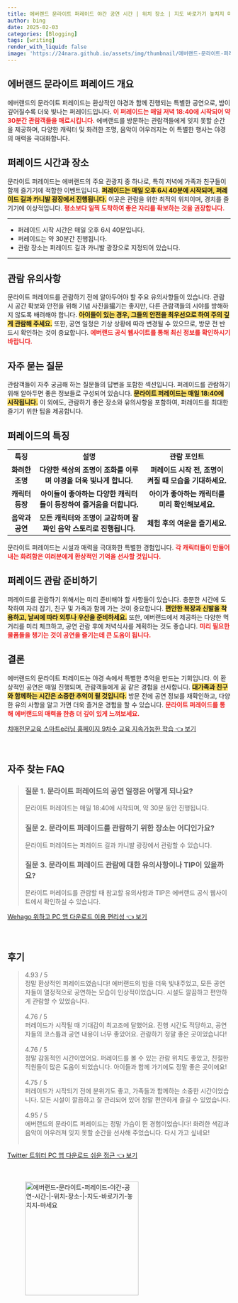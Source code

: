 ```yaml
---
title: 에버랜드 문라이트 퍼레이드 야간 공연 시간 | 위치 장소 | 지도 바로가기 놓치지 마세요
author: bing
date: 2025-02-03
categories: [Blogging]
tags: [writing]
render_with_liquid: false
image: 'https://24nara.github.io/assets/img/thumbnail/에버랜드-문라이트-퍼레이드-야간-공연-시간-|-위치-장소-|-지도-바로가기-놓치지-마세요.webp'
---
```



<h2 id='에버랜드 문라이트 퍼레이드 개요'>에버랜드 문라이트 퍼레이드 개요</h2>

<p>에버랜드의 문라이트 퍼레이드는 환상적인 야경과 함께 진행되는 특별한 공연으로, 밤이 깊어질수록 더욱 빛나는 퍼레이드입니다. <b><span style="color: #ee2323;">이 퍼레이드는 매일 저녁 18:40에 시작되어 약 30분간 관람객들을 매료시킵니다.</span></b> 에버랜드를 방문하는 관람객들에게 잊지 못할 순간을 제공하며, 다양한 캐릭터 및 화려한 조명, 음악이 어우러지는 이 특별한 행사는 야경의 매력을 극대화합니다. </p>

<h2 id='퍼레이드 시간과 장소'>퍼레이드 시간과 장소</h2>

<p>문라이트 퍼레이드는 에버랜드의 주요 관광지 중 하나로, 특히 저녁에 가족과 친구들이 함께 즐기기에 적합한 이벤트입니다. <b><span style="background-color: #ffe066;">퍼레이드는 매일 오후 6시 40분에 시작되며, 퍼레이드 길과 카니발 광장에서 진행됩니다.</span></b> 이곳은 관람을 위한 최적의 위치이며, 경치를 즐기기에 이상적입니다. <b><span style="color: #ee2323;">평소보다 일찍 도착하여 좋은 자리를 확보하는 것을 권장합니다.</span></b></p>

<hr />

<ul>
    <li>퍼레이드 시작 시간은 매일 오후 6시 40분입니다.</li>
    <li>퍼레이드는 약 30분간 진행됩니다.</li>
    <li>관람 장소는 퍼레이드 길과 카니발 광장으로 지정되어 있습니다.</li>
</ul>

<hr />

<h2 id='관람 유의사항'>관람 유의사항</h2>

<p>문라이트 퍼레이드를 관람하기 전에 알아두어야 할 주요 유의사항들이 있습니다. 관람 시 공간 확보와 안전을 위해 기념 사진을撮기는 좋지만, 다른 관람객들의 시야를 방해하지 않도록 배려해야 합니다. <b><span style="background-color: #ffe066;">아이들이 있는 경우, 그들의 안전을 최우선으로 하여 주의 깊게 관람해 주세요.</span></b> 또한, 공연 일정은 기상 상황에 따라 변경될 수 있으므로, 방문 전 반드시 확인하는 것이 중요합니다. <b><span style="color: #ee2323;">에버랜드 공식 웹사이트를 통해 최신 정보를 확인하시기 바랍니다.</span></b></p>

<h2 id='자주 묻는 질문'>자주 묻는 질문</h2>

<p>관람객들이 자주 궁금해 하는 질문들의 답변을 포함한 섹션입니다. 퍼레이드를 관람하기 위해 알아두면 좋은 정보들로 구성되어 있습니다. <b><span style="background-color: #ffe066;">문라이트 퍼레이드는 매일 18:40에 시작됩니다.</span></b> 이 외에도, 관람하기 좋은 장소와 유의사항을 포함하여, 퍼레이드를 최대한 즐기기 위한 팁을 제공합니다.</p>

<h2 id='퍼레이드의 특징'>퍼레이드의 특징</h2>

<table>
    <tr>
        <td style="text-align: center; height: 17px;"><b>특징</b></td>
        <td style="text-align: center; height: 17px;"><b>설명</b></td>
        <td style="text-align: center; height: 17px;"><b>관람 포인트</b></td>
    </tr>
    <tr>
        <td style="text-align: center; height: 17px;"><b>화려한 조명</b></td>
        <td style="text-align: center; height: 17px;"><b>다양한 색상의 조명이 조화를 이루며 야경을 더욱 빛나게 합니다.</b></td>
        <td style="text-align: center; height: 17px;"><b>퍼레이드 시작 전, 조명이 켜질 때 모습을 기대하세요.</b></td>
    </tr>
    <tr>
        <td style="text-align: center; height: 17px;"><b>캐릭터 등장</b></td>
        <td style="text-align: center; height: 17px;"><b>아이들이 좋아하는 다양한 캐릭터들이 등장하여 즐거움을 더합니다.</b></td>
        <td style="text-align: center; height: 17px;"><b>아이가 좋아하는 캐릭터를 미리 확인해보세요.</b></td>
    </tr>
    <tr>
        <td style="text-align: center; height: 17px;"><b>음악과 공연</b></td>
        <td style="text-align: center; height: 17px;"><b>모든 캐릭터와 조명이 교감하며 잘 짜인 음악 스토리로 진행됩니다.</b></td>
        <td style="text-align: center; height: 17px;"><b>체험 후의 여운을 즐기세요.</b></td>
    </tr>
</table>

<p>문라이트 퍼레이드는 시설과 매력을 극대화한 특별한 경험입니다. <b><span style="color: #ee2323;">각 캐릭터들이 만들어내는 화려함은 여러분에게 환상적인 기억을 선사할 것입니다.</span></b></p>

<h2 id='퍼레이드 관람 준비하기'>퍼레이드 관람 준비하기</h2>

<p>퍼레이드를 관람하기 위해서는 미리 준비해야 할 사항들이 있습니다. 충분한 시간에 도착하여 자리 잡기, 친구 및 가족과 함께 가는 것이 중요합니다. <b><span style="background-color: #ffe066;">편안한 복장과 신발을 착용하고, 날씨에 따라 외투나 우산을 준비하세요.</span></b> 또한, 에버랜드에서 제공하는 다양한 먹거리를 미리 체크하고, 공연 관람 후에 저녁식사를 계획하는 것도 좋습니다. <b><span style="color: #ee2323;">미리 필요한 물품들을 챙기는 것이 공연을 즐기는데 큰 도움이 됩니다.</span></b></p>

<h2 id='결론'>결론</h2>

<p>에버랜드의 문라이트 퍼레이드는 야경 속에서 특별한 추억을 만드는 기회입니다. 이 환상적인 공연은 매일 진행되며, 관람객들에게 꿈 같은 경험을 선사합니다. <b><span style="background-color: #ffe066;">대가족과 친구와 함께하는 시간은 소중한 추억이 될 것입니다.</span></b> 방문 전에 공연 정보를 재확인하고, 다양한 유의 사항을 알고 가면 더욱 즐거운 경험을 할 수 있습니다. <b><span style="color: #ee2323;">문라이트 퍼레이드를 통해 에버랜드의 매력을 한층 더 깊이 있게 느껴보세요.</span></b></p>


<p><a class="click-button" title="치매전문교육 스마트e러닝 홈페이지 9차수 교육 지속가능한 학습" href="https://24nara.github.io/posts/%EC%B9%98%EB%A7%A4%EC%A0%84%EB%AC%B8%EA%B5%90%EC%9C%A1-%EC%8A%A4%EB%A7%88%ED%8A%B8e%EB%9F%AC%EB%8B%9D-%ED%99%88%ED%8E%98%EC%9D%B4%EC%A7%80-9%EC%B0%A8%EC%88%98-%EA%B5%90%EC%9C%A1-%EC%A7%80%EC%86%8D%EA%B0%80%EB%8A%A5%ED%95%9C-%ED%95%99%EC%8A%B5/" rel="dofollow">치매전문교육 스마트e러닝 홈페이지 9차수 교육 지속가능한 학습 👈 보기</a></p><br>
<h2 id='자주_찾는_FAQ'>자주 찾는 FAQ</h2>
<div itemscope="" itemtype="https://schema.org/FAQPage"> 
<blockquote> 
<div itemscope="" itemprop="mainEntity" itemtype="https://schema.org/Question"> 
<h3 itemprop="name">질문 1. 문라이트 퍼레이드의 공연 일정은 어떻게 되나요?</h3> 
<div itemscope="" itemprop="acceptedAnswer" itemtype="https://schema.org/Answer"> 
<span itemprop="text"> <p>문라이트 퍼레이드는 매일 18:40에 시작되며, 약 30분 동안 진행됩니다.</p> </span> 
</div> 
</div> 
<div itemscope="" itemprop="mainEntity" itemtype="https://schema.org/Question"> 
<h3 itemprop="name">질문 2. 문라이트 퍼레이드를 관람하기 위한 장소는 어디인가요?</h3> 
<div itemscope="" itemprop="acceptedAnswer" itemtype="https://schema.org/Answer"> 
<span itemprop="text"> <p>문라이트 퍼레이드는 퍼레이드 길과 카니발 광장에서 관람할 수 있습니다.</p> </span> 
</div> 
</div> 
<div itemscope="" itemprop="mainEntity" itemtype="https://schema.org/Question"> 
<h3 itemprop="name">질문 3. 문라이트 퍼레이드 관람에 대한 유의사항이나 TIP이 있을까요?</h3> 
<div itemscope="" itemprop="acceptedAnswer" itemtype="https://schema.org/Answer"> 
<span itemprop="text"> <p>문라이트 퍼레이드를 관람할 때 참고할 유의사항과 TIP은 에버랜드 공식 웹사이트에서 확인하실 수 있습니다.</p> </span> 
</div> 
</div> 
</blockquote> 
</div>
<p><a class="click-button" title="Wehago 위하고 PC 앱 다운로드 이용 편리성" href="https://24nara.github.io/posts/Wehago-%EC%9C%84%ED%95%98%EA%B3%A0-PC-%EC%95%B1-%EB%8B%A4%EC%9A%B4%EB%A1%9C%EB%93%9C-%EC%9D%B4%EC%9A%A9-%ED%8E%B8%EB%A6%AC%EC%84%B1/" rel="dofollow">Wehago 위하고 PC 앱 다운로드 이용 편리성 👈 보기</a></p><br>
<h2 id='후기'>후기</h2>
<div itemscope itemtype="https://schema.org/Product">
  <blockquote>
  <div itemprop="review" itemscope itemtype="https://schema.org/Review">
      <div itemprop="reviewRating" itemscope itemtype="https://schema.org/Rating"> <span itemprop="ratingValue">4.93</span> / <span itemprop="bestRating">5</span> </div>
      <span itemprop="reviewBody">정말 환상적인 퍼레이드였습니다! 에버랜드의 밤을 더욱 빛내주었고, 모든 공연자들이 열정적으로 공연하는 모습이 인상적이었습니다. 시설도 깔끔하고 편안하게 관람할 수 있었습니다.</span>
  </div>
  <br>
  <div itemprop="review" itemscope itemtype="https://schema.org/Review">
      <div itemprop="reviewRating" itemscope itemtype="https://schema.org/Rating"> <span itemprop="ratingValue">4.76</span> / <span itemprop="bestRating">5</span> </div>
      <span itemprop="reviewBody">퍼레이드가 시작될 때 기대감이 최고조에 달했어요. 진행 시간도 적당하고, 공연자들의 코스튬과 공연 내용이 너무 좋았어요. 관람하기 정말 좋은 곳이었습니다!</span>
  </div>
  <br>
  <div itemprop="review" itemscope itemtype="https://schema.org/Review">
      <div itemprop="reviewRating" itemscope itemtype="https://schema.org/Rating"> <span itemprop="ratingValue">4.76</span> / <span itemprop="bestRating">5</span> </div>
      <span itemprop="reviewBody">정말 감동적인 시간이었어요. 퍼레이드를 볼 수 있는 관람 위치도 좋았고, 친절한 직원들이 많은 도움이 되었습니다. 아이들과 함께 가기에도 정말 좋은 곳이에요!</span>
  </div>
  <br>
  <div itemprop="review" itemscope itemtype="https://schema.org/Review">
      <div itemprop="reviewRating" itemscope itemtype="https://schema.org/Rating"> <span itemprop="ratingValue">4.75</span> / <span itemprop="bestRating">5</span> </div>
      <span itemprop="reviewBody">퍼레이드가 시작되기 전에 분위기도 좋고, 가족들과 함께하는 소중한 시간이었습니다. 모든 시설이 깔끔하고 잘 관리되어 있어 정말 편안하게 즐길 수 있었습니다.</span>
  </div>
  <br>
  <div itemprop="review" itemscope itemtype="https://schema.org/Review">
      <div itemprop="reviewRating" itemscope itemtype="https://schema.org/Rating"> <span itemprop="ratingValue">4.95</span> / <span itemprop="bestRating">5</span> </div>
      <span itemprop="reviewBody">에버랜드의 문라이트 퍼레이드는 정말 가슴이 뛴 경험이었습니다! 화려한 색감과 음악이 어우러져 잊지 못할 순간을 선사해 주었습니다. 다시 가고 싶네요!</span>
  </div>
  <br>
  </blockquote>
</div>
<p><a class="click-button" title="Twitter 트위터 PC 앱 다운로드 쉬운 접근" href="https://24nara.github.io/posts/Twitter-%ED%8A%B8%EC%9C%84%ED%84%B0-PC-%EC%95%B1-%EB%8B%A4%EC%9A%B4%EB%A1%9C%EB%93%9C-%EC%89%AC%EC%9A%B4-%EC%A0%91%EA%B7%BC/" rel="dofollow">Twitter 트위터 PC 앱 다운로드 쉬운 접근 👈 보기</a></p><br>
<figure class="image"><img src="https://24nara.github.io/assets/img/thumbnail/에버랜드-문라이트-퍼레이드-야간-공연-시간-|-위치-장소-|-지도-바로가기-놓치지-마세요.webp" alt="에버랜드-문라이트-퍼레이드-야간-공연-시간-|-위치-장소-|-지도-바로가기-놓치지-마세요" width="256" height="256"></figure>